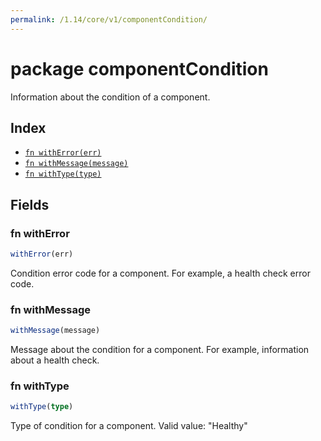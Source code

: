 ```yaml
---
permalink: /1.14/core/v1/componentCondition/
---
```


# package componentCondition

Information about the condition of a component.

## Index

* [`fn withError(err)`](#fn-witherror)
* [`fn withMessage(message)`](#fn-withmessage)
* [`fn withType(type)`](#fn-withtype)

## Fields

### fn withError

```ts
withError(err)
```

Condition error code for a component. For example, a health check error code.

### fn withMessage

```ts
withMessage(message)
```

Message about the condition for a component. For example, information about a health check.

### fn withType

```ts
withType(type)
```

Type of condition for a component. Valid value: "Healthy"